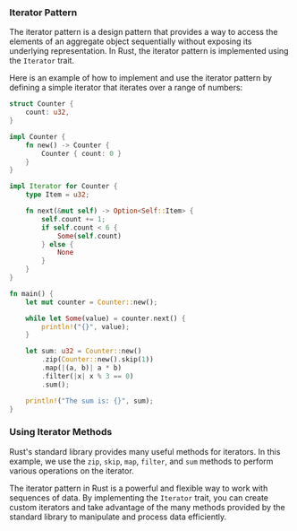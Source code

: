 ### Iterator Pattern

The iterator pattern is a design pattern that provides a way to access the elements of an aggregate object sequentially without exposing its underlying representation. In Rust, the iterator pattern is implemented using the `Iterator` trait.

Here is an example of how to implement and use the iterator pattern by defining a simple iterator that iterates over a range of numbers:

```rust
struct Counter {
    count: u32,
}

impl Counter {
    fn new() -> Counter {
        Counter { count: 0 }
    }
}

impl Iterator for Counter {
    type Item = u32;

    fn next(&mut self) -> Option<Self::Item> {
        self.count += 1;
        if self.count < 6 {
            Some(self.count)
        } else {
            None
        }
    }
}

fn main() {
    let mut counter = Counter::new();

    while let Some(value) = counter.next() {
        println!("{}", value);
    }

    let sum: u32 = Counter::new()
        .zip(Counter::new().skip(1))
        .map(|(a, b)| a * b)
        .filter(|x| x % 3 == 0)
        .sum();

    println!("The sum is: {}", sum);
}
```

### Using Iterator Methods

Rust's standard library provides many useful methods for iterators. In this example, we use the `zip`, `skip`, `map`, `filter`, and `sum` methods to perform various operations on the iterator.

The iterator pattern in Rust is a powerful and flexible way to work with sequences of data. By implementing the `Iterator` trait, you can create custom iterators and take advantage of the many methods provided by the standard library to manipulate and process data efficiently.